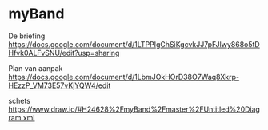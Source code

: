 # myBand

De briefing
https://docs.google.com/document/d/1LTPPIgChSiKgcvkJJ7pFJlwy868o5tDHfvk0ALFvSNU/edit?usp=sharing

Plan van aanpak 
https://docs.google.com/document/d/1LbmJOkHOrD38O7Waq8Xkrp-HEzzP_VM73E57vKjYQW4/edit

schets
https://www.draw.io/#H24628%2FmyBand%2Fmaster%2FUntitled%20Diagram.xml
